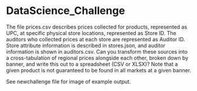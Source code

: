 # DataScience_Challenge

The file prices.csv describes prices collected for products, represented as UPC, at specific physical store locations, 
represented as Store ID. The auditors who collected prices at each store are represented as Auditor ID. Store attribute 
information is described in stores.json, and auditor information is shown in auditors.csv. Can you transform these 
sources into a cross-tabulation of regional prices alongside each other, broken down by banner, and write this out to a 
spreadsheet (CSV or XLSX)? Note that a given product is not guaranteed to be found in all markets at a given banner.

See newchallenge file for image of example output.
